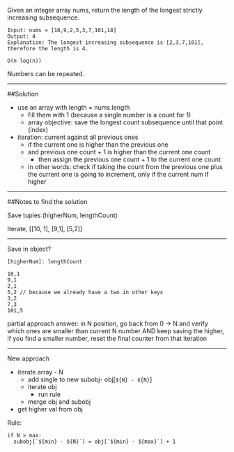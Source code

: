 Given an integer array nums, return the length of the longest strictly increasing 
subsequence.

```
Input: nums = [10,9,2,5,3,7,101,18]
Output: 4
Explanation: The longest increasing subsequence is [2,3,7,101], therefore the length is 4.
```

`O(n log(n))`

Numbers can be repeated.

---
##Solution

- use an array with length = nums.length
  - fill them with 1 (because a single number is a count for 1)
  - array objective: save the longest count subsequence until that point (index)
- iteration: current against all previous ones
  - if the current one is higher than the previous one
  - and previous one count + 1 is higher than the current one count
    - then assign the previous one count + 1 to the current one count
  - in other words: check if taking the count from the previous one plus the 
  current one is going to increment, only if the current num if higher

---

##Notes to find the solution

Save tuples (higherNum, lengthCount)

Iterate, [[10, 1], [9,1], [5,2]]

---

Save in object?

`[higherNum]: lengthCount`

```
10,1
9,1
2,1
5,2 // because we already have a two in other keys
3,2
7,3
101,5
```

partial approach answer: in N position, go back from 0 -> N and verify which ones are smaller than current N number
AND keep saving the higher, if you find a smaller number, reset the final counter from that iteration

---

New approach

- iterate array - N
  - add single to new subobj- obj[`${N} - ${N}`]
  - iterate obj
    - run rule
  - merge obj and subobj
- get higher val from obj

Rule:

```
if N > max:
  subobj[`${min} - ${N}`] = obj[`${min} - ${max}`] + 1
```
